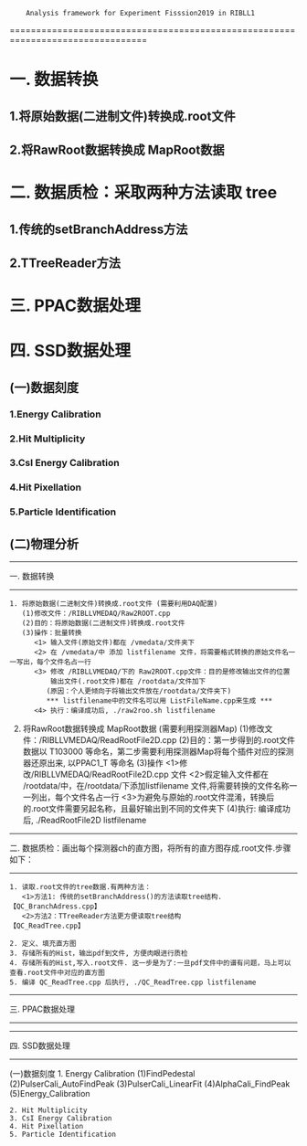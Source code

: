 
        Analysis framework for Experiment Fisssion2019 in RIBLL1
================================================================================


#    一. 数据转换
##       1.将原始数据(二进制文件)转换成.root文件
##       2.将RawRoot数据转换成 MapRoot数据


#    二. 数据质检：采取两种方法读取 tree
##       1.传统的setBranchAddress方法
##       2.TTreeReader方法  

#    三. PPAC数据处理

#    四. SSD数据处理
##      (一)数据刻度
###         1.Energy Calibration
###         2.Hit Multiplicity
###         3.CsI Energy Calibration
###         4.Hit Pixellation
###         5.Particle Identification

##   (二)物理分析


***************
一. 数据转换
***************
    1. 将原始数据(二进制文件)转换成.root文件 (需要利用DAQ配置)
       (1)修改文件：/RIBLLVMEDAQ/Raw2ROOT.cpp
       (2)目的：将原始数据(二进制文件)转换成.root文件
       (3)操作：批量转换
          <1> 输入文件(原始文件)都在 /vmedata/文件夹下
          <2> 在 /vmedata/中 添加 listfilename 文件，将需要格式转换的原始文件名一一写出，每个文件名占一行
          <3> 修改 /RIBLLVMEDAQ/下的 Raw2ROOT.cpp文件：目的是修改输出文件的位置
              输出文件(.root文件)都在 /rootdata/文件加下
             (原因：个人更倾向于将输出文件放在/rootdata/文件夹下)
             *** listfilename中的文件名可以用 ListFileName.cpp来生成 ***
          <4> 执行：编译成功后, ./raw2roo.sh listfilename


   2. 将RawRoot数据转换成 MapRoot数据 (需要利用探测器Map)
      (1)修改文件：/RIBLLVMEDAQ/ReadRootFile2D.cpp
      (2)目的：第一步得到的.root文件数据以 T103000 等命名，第二步需要利用探测器Map将每个插件对应的探测器还原出来, 以PPAC1_T 等命名
      (3)操作
         <1>修改/RIBLLVMEDAQ/ReadRootFile2D.cpp 文件
         <2>假定输入文件都在 /rootdata/中，在/rootdata/下添加listfilename 文件,将需要转换的文件名称一一列出，每个文件名占一行
         <3>为避免与原始的.root文件混淆，转换后的.root文件需要另起名称，且最好输出到不同的文件夹下
      (4)执行: 编译成功后, ./ReadRootFile2D listfilename


***************************************************************************
二. 数据质检：画出每个探测器ch的直方图，将所有的直方图存成.root文件.步骤如下：
***************************************************************************
    1. 读取.root文件的tree数据.有两种方法：
       <1>方法1: 传统的setBranchAddress()的方法读取tree结构. 【QC_BranchAdress.cpp】
       <2>方法2：TTreeReader方法更方便读取tree结构           【QC_ReadTree.cpp】

    2. 定义、填充直方图
    3. 存储所有的Hist，输出pdf到文件, 方便肉眼进行质检
    4. 存储所有的Hist,写入.root文件. 这一步是为了:一旦pdf文件中的谱有问题，马上可以查看.root文件中对应的直方图
    5. 编译 QC_ReadTree.cpp 后执行, ./QC_ReadTree.cpp listfilename


************************
三. PPAC数据处理
************************


***********************
四. SSD数据处理
***********************

(一)数据刻度
    1. Energy Calibration
       (1)FindPedestal
       (2)PulserCali_AutoFindPeak
       (3)PulserCali_LinearFit
       (4)AlphaCali_FindPeak
       (5)Energy_Calibration




    2. Hit Multiplicity
    3. CsI Energy Calibration
    4. Hit Pixellation
    5. Particle Identification
